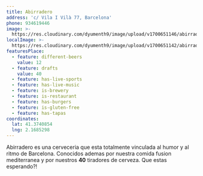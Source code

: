 ```yaml
---
title: Abirradero
address: 'c/ Vila I Vilà 77, Barcelona'
phone: 934619446
image: >-
  https://res.cloudinary.com/dyumenth9/image/upload/v1700651146/abirradero_fsvdv2.jpg
localImage: >-
  https://res.cloudinary.com/dyumenth9/image/upload/v1700651142/abirradero-local_tnkbwy.jpg
featuresPlace:
  - feature: different-beers
    value: 12
  - feature: drafts
    value: 40
  - feature: has-live-sports
  - feature: has-live-music
  - feature: is-brewery
  - feature: is-restaurant
  - feature: has-burgers
  - feature: is-gluten-free
  - feature: has-tapas
coordinates:
  lat: 41.3740854
  lng: 2.1685298
---
```


Abirradero es una cerveceria que esta totalmente vinculada al humor y al ritmo
de Barcelona.  Conocidos ademas por nuestra comida fusion mediterranea y por
nuestros **40** tiradores de cerveza. Que estas esperando?!
